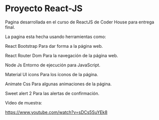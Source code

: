 # Proyecto React-JS

Pagina desarrollada en el curso de ReactJS de Coder House para entrega final.

La pagina esta hecha usando herramientas como: 

React Bootstrap Para dar forma a la página web.

React Router Dom Para la navegación de la página web.

Node Js Entorno de ejecución para JavaScript.

Material UI icons Para los íconos de la página.

Animate Css Para algunas animaciones de la página.

Sweet alert 2 Para las alertas de confirmación.


Video de muestra: 

https://www.youtube.com/watch?v=sDCs5SuYEk8
